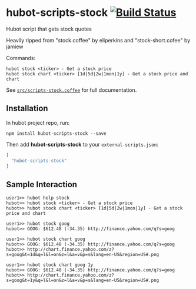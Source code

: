 # hubot-scripts-stock [![Build Status](https://travis-ci.org/tenfourty/hubot-scripts-stock.png)](https://travis-ci.org/tenfourty/hubot-scripts-stock)

Hubot script that gets stock quotes

Heavily ripped from "stock.coffee" by eliperkins and "stock-short.cofee" by jamiew

Commands:
```
hubot stock <ticker> - Get a stock price
hubot stock chart <ticker> [1d|5d|2w|1mon|1y] - Get a stock price and chart
```

See [`src/scripts-stock.coffee`](src/scripts-stock.coffee) for full documentation.

## Installation

In hubot project repo, run:

`npm install hubot-scripts-stock --save`

Then add **hubot-scripts-stock** to your `external-scripts.json`:

```json
[
  "hubot-scripts-stock"
]
```

## Sample Interaction

```
user1>> hubot help stock
hubot>> hubot stock <ticker> - Get a stock price
hubot>> hubot stock chart <ticker> [1d|5d|2w|1mon|1y] - Get a stock price and chart

user1>> hubot stock goog
hubot>> GOOG: $612.48 (-34.35) http://finance.yahoo.com/q?s=goog

user1>> hubot stock chart goog
hubot>> GOOG: $612.48 (-34.35) http://finance.yahoo.com/q?s=goog
hubot>> http://chart.finance.yahoo.com/z?s=goog&t=1d&q=l&l=on&z=l&a=v&p=s&lang=en-US&region=US#.png

user1>> hubot stock chart goog 1y
hubot>> GOOG: $612.48 (-34.35) http://finance.yahoo.com/q?s=goog
hubot>> http://chart.finance.yahoo.com/z?s=goog&t=1y&q=l&l=on&z=l&a=v&p=s&lang=en-US&region=US#.png
```
